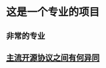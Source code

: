# 这是一个专业的项目
## 非常的专业
## [主流开源协议之间有何异同](https://blog.csdn.net/frankarmstrong/article/details/100536891)